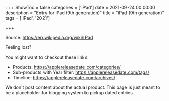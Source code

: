 +++
ShowToc = false
categories = ['iPad']
date = 2021-09-24 00:00:00
description = "Entry for iPad (9th generation)"
title = "iPad (9th generation)"
tags = ['iPad', '2021']

+++

Source: https://en.wikipedia.org/wiki/IPad

Feeling lost?

You might want to checkout these links:
- Products: https://applereleasedate.com/categories/
- Sub-products with Year filter: https://applereleasedate.com/tags/
- Timeline: https://applereleasedate.com/archives/

We don't post content about the actual product. 
This page is just meant to be a placeholder for blogging system to pickup dated entries. 


